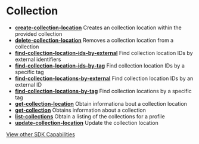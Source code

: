 # Collection

- **[create-collection-location](/graphql/collection/create-collection-location.graphql)**
  Creates an collection location within the provided collection
- **[delete-collection-location](/graphql/collection/delete-collection-location.graphql)**
  Removes a collection location from a collection
- **[find-collection-location-ids-by-external](/graphql/collection/find-collection-location-ids-by-external.graphql)**
  Find collection location IDs by external identifiers
- **[find-collection-location-ids-by-tag](/graphql/collection/find-collection-location-ids-by-tag.graphql)**
  Find collection location IDs by a specific tag
- **[find-collection-locations-by-external](/graphql/collection/find-collection-locations-by-external.graphql)**
  Find collection location IDs by an external ID
- **[find-collection-locations-by-tag](/graphql/collection/find-collection-locations-by-tag.graphql)**
  Find collection locations by a specific tag
- **[get-collection-location](/graphql/collection/get-collection-location.graphql)**
  Obtain informationa bout a collection location
- **[get-collection](/graphql/collection/get-collection.graphql)**
  Obtains information about a collection
- **[list-collections](/graphql/collection/list-collections.graphql)**
  Obtain a listing of the collections for a profile
- **[update-collection-location](/graphql/collection/update-collection-location.graphql)**
  Update the collection location

[View other SDK Capabilities](/graphql)